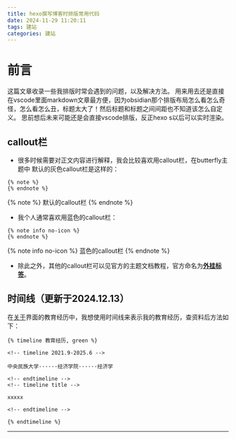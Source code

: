 ```yaml
---
title: hexo撰写博客时排版常用代码
date: 2024-11-29 11:20:11
tags: 建站
categories: 建站
---
```

# 前言
这篇文章收录一些我排版时常会遇到的问题，以及解决方法。
用来用去还是直接在vscode里面markdown文章最方便，因为obsidian那个排版布局怎么看怎么奇怪，怎么看怎么丑，标题太大了！然后标题和标题之间间距也不知道该怎么自定义。
思前想后未来可能还是会直接vscode排版，反正hexo s以后可以实时渲染。
## callout栏
- 很多时候需要对正文内容进行解释，我会比较喜欢用callout栏，在butterfly主题中
默认的灰色callout栏是这样的：
```
{% note %}
{% endnote %}
```
{% note %}
默认的callout栏
{% endnote %}
- 我个人通常喜欢用蓝色的callout栏：
```
{% note info no-icon %}
{% endnote %}
```
{% note info no-icon %}
蓝色的callout栏
{% endnote %}
- 除此之外，其他的callout栏可以见官方的主题文档教程，官方命名为[**外挂标签**](https://butterfly.js.org/posts/ceeb73f/)。

## 时间线（更新于2024.12.13）
在[关于](https://blog.econfinny.com/about/)界面的教育经历中，我想使用时间线来表示我的教育经历，查资料后方法如下：

```
{% timeline 教育经历, green %}

<!-- timeline 2021.9-2025.6 -->

中央民族大学······经济学院······经济学

<!-- endtimeline -->
<!-- timeline title -->

xxxxx

<!-- endtimeline -->

{% endtimeline %}
```

---
